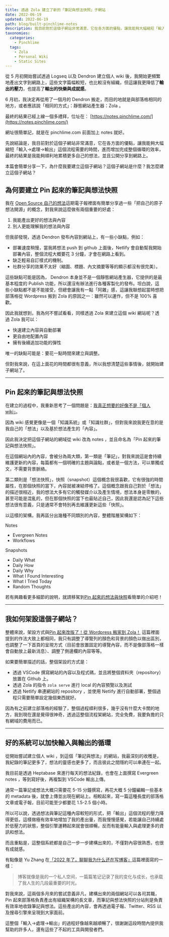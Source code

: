 ```yaml
---
title: 透過 Zola 建立了新的「筆記與想法快照」子網站
date: 2022-06-19
updated: 2022-06-19
path: blog/built-pinchlime-notes
description: 我目前對於這個子網站非常滿意，它在各方面的優點，讓我能夠大幅縮短「輸入->處理->輸出」這個流程需要的時間，進而增加完成整個循環的效率，最終的結果是我能夠順利地累積更多自己的想法，並且公開分享到網路上。
taxonomies:
  categories: 
    - Pinchlime
  tags: 
    - Zola
    - Personal Wiki
    - Static Sites
---
```


從 5 月初開始嘗試透過 Logseq 以及 Dendron 建立個人 wiki 後，我開始更頻繁地產出文字到網路上，這些文字篇幅較短，也比較沒有組織，但這讓我更降低了**輸出的壓力**，也提高了**輸出的快樂與成就感**。

6 月初，我決定再從用了一個月的 Dendron 搬走，而目的地就是與部落格相同的地方，或者應該說「相同的方式」：靜態網站產生器：Zola 。

最終的結果已經上線一個多禮拜，位址在：
[https://notes.pinchlime.com/](https://notes.pinchlime.com/)

網址很簡單記，就是在 pinchlime.com 前面加上 notes 就好。

先說結論是，我目前對於這個子網站非常滿意，它在各方面的優點，讓我能夠大幅縮短「輸入->處理->輸出」這個流程需要的時間，進而增加完成整個循環的效率，最終的結果是我能夠順利地累積更多自己的想法，並且公開分享到網路上。

本篇會簡單分享一下，為什麼我要建立這個子網站？這個子網站是什麼？我怎麼建立這個子網站？

<!-- more -->

## 為何要建立 Pin 起來的筆記與想法快照

我在 [Open Source 自己的想法](/newsletters/open-source-my-thoughts)這期電子報裡面有簡單分享過一些「把自己的原子想法開源」的概念，對我來說這麼做有兩個重要的好處：

1. 我能產出更好的想法與內容
2. 別人更能理解我的想法與內容

但我卻發現，透過 Dendron 發布內容到網站上，有一些小缺點，例如：
- 部署速度稍慢，當我將想法 push 到 github 上面後，Netlify 會自動幫我開始部署內容，整個流程大概要花 3 分鐘，才會在網路上看到。
- 缺乏輕易自訂樣式的機制。
- 社群分享的效果不太好（縮圖、標題、內文摘要等等的顯示都沒有很完美）。

這些缺點可能是因為， Dendron 本身並不是一個靜態網站產生器，它提供的是最基本程度的 Publish 功能，所以還沒有辦法進行各種客製化的發布。坦白說，這些小缺點都不是不能接受，但總會讓我有一點「阿雜」感，這讓我聯想起當時想把部落格從 Wordpress 搬到 Zola 的原因之一：雖然可以運作，但不是 100% 喜歡。

因此我就想到，我為何不嘗試看看，同樣透過 Zola 來建立這個 wiki 網站呢？透過 Zola 我可以：
- 快速建立內容與自動部署
- 更自由地配置內容
- 擁有後續追加功能的彈性

唯一的缺點可能是：要花一點時間來建立與調整。

但對我來說，在這上面花的時間都很有意義，所以我想清楚這些事情後，就開始建子網站了。

---

## Pin 起來的筆記與想法快照

在建立的過程中，我重新思考了一個問題是：[我真正想要的好像不是「個人 wiki」](https://notes.pinchlime.com/snapshots/random/what-i-truly-want-is-not-a-personal-wiki/)。

因為 wiki 感覺更像是一個「知識系統」或「知識社群」，但對我來說我更在意的是我自己的「想法」以及基於想法產生的「內容」。

因此我決定把這個子網站的網域從 wiki 改為 notes ，並且命名為「Pin 起來的筆記與想法快照」。

在這個網站內的內容，會被分為兩大類，第一類是「筆記」，對我來說這是會持續維護更新的內容，每篇都有一個明確的主題與論點，或者是一個方法，可以單獨成文，不需要背景脈絡。

第二類則是「想法快照」，快照（snapshot）這個概念我很喜歡，它有很強的時間屬性，在那個快照的當下，內容就被凍結停格了。這個概念跟我自己對於「想法」的描述很相近，我的想法大多有它的觸發媒介以及產生情境，想法本身是零散的，甚至可能是混亂的，但在那個快照的當下也最貼近自己，因此我還是認為記下這些想法很有意義，只是通常不會特別再去維護更新這些「快照」。

以這樣的架構，我再區分出幾種不同類別的內容，整體階層架構如下：

Notes
- Evergreen Notes
- Workflows

Snapshots
- Daily What
- Daily How
- Daily Why
- What I Found Interesting
- What I Tried Today
- Random Thoughts

若有興趣看更多細節的說明，就請移駕到[Pin 起來的想法與快照](https://notes.pinchlime.com/)看簡單的介紹吧！

---

## 我如何架設這個子網站？

整體來說，架設方式與[Pin 起來改版了！從 Wordpress 搬家到 Zola！](/blog/rebuilt-pinchlime/) 這篇裡面提到的作法大致上都相同，我只有調整了導覽列的顏色和背景的顏色以做出區別，也調整了一下首頁的呈現方式（目前會放置固定的導覽內容，而不是像部落格一樣會自動放上最新消息）、調整了側邊欄的內容等等。

如果要簡單描述的話，整個架設的方式是：

- 透過 VSCode 撰寫網站的內容以及程式碼，並且將整個資料夾（repository）放置在 Github 上。
- 透過 Zola 的指令 `zola serve` 進行 local 的內容預覽以及測試
- 透過 Netlify 串連網站的 repository ，並使用 Netlify 進行自動部署，整個過程只需要簡單設定幾個東西就好。

因為有之前建立部落格的經驗了，整個過程順利很多，幾乎沒有什麼大卡關的地方，我到現在還是覺得很神奇，透過這整個流程架網站，完全免費，我要負擔的只有網域的費用而已。

---

## 好的系統可以加快輸入與輸出的循環

從開始嘗試建立個人 wiki ，到這個「筆記與想法」的網站，我最深刻的收穫是，我紀錄的筆記更多了，想法的靈感也更多了，而且彼此之間隱約可以串連在一起。

我目前是透過 Heptabase 來進行每天的想法紀錄，也會在上面撰寫 Evergreen notes ，等到寫好後，再複製到 VSCode 輸出上傳。

通常一篇筆記或想法大概只需要花 5-15 分鐘撰寫，再花大概 5 分鐘編輯一些基本的 metadata 後，就會上傳並出現在網站上。相較起來，寫一篇這種長度的部落格文章或電子報，目前可能至少都要花 1.5-2.5 個小時。

所以可以說，透過想法與筆記這種內容較短的形式，把「輸出」這個流程的壓力降得更低，這樣做極有效率地增加了我的產出量，而我慢慢感覺，若能讓自己持續處於低壓力的狀態，整個引擎運轉起來就會很順暢，反而有能量輸入與處理更多的資訊和想法。

而且重點是，這整個系統都是自己一步一步建構出來的，不僅對內容很熟悉，也很有成就感。

有點像是 Yu Zhang 在[「2022 年了，聊聊我为什么还在写博客」](https://www.pseudoyu.com/zh/2022/06/12/why_i_still_write_blog_in_2022/)這篇裡面寫的一樣：

> 博客就像是我的一个私人空间，一篇篇笔记记录了我的变化与成长，也承载了我人生的几段最重要的时光。

對我來說，這兩個多月來的嘗試意義非凡，建構出來的兩個網站可以各司其職， Pin 起來部落格負責產出有組織架構的長文章，而筆記與想法快照的分站則是負責有效率地收錄筆記與想法。這些產出的內容，會再透過電子報、Twitter、RSS 以及搜尋引擎來呈現到大家面前。

這整個「輸入->處理->輸出」的過程好像越來越順暢了，很謝謝這段時間內提供我幫助的許多人，還有這些了不起的工具與開發者們。